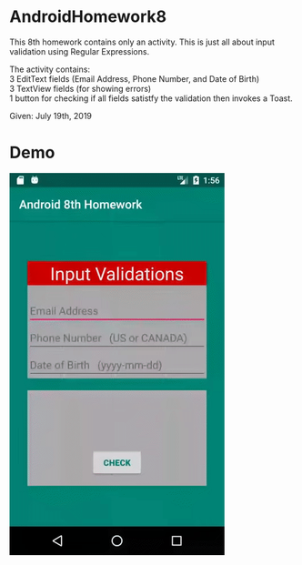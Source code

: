 # AndroidHomework8

This 8th homework contains only an activity. This is just all about input validation using Regular Expressions.

The activity contains:<br>
3 EditText fields (Email Address, Phone Number, and Date of Birth) <br>
3 TextView fields (for showing errors) <br>
1 button for checking if all fields satistfy the validation then invokes a Toast.

Given: July 19th, 2019

# Demo
![Alt text](Screenshot/app.gif?raw=true "demo")
